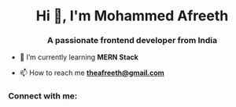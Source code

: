 <h1 align="center">Hi 👋, I'm Mohammed Afreeth</h1>
<h3 align="center">A passionate frontend developer from India</h3>

- 🌱 I’m currently learning **MERN Stack**

- 📫 How to reach me **theafreeth@gmail.com**

<h3 align="left">Connect with me:</h3>
<p align="left">
</p>
